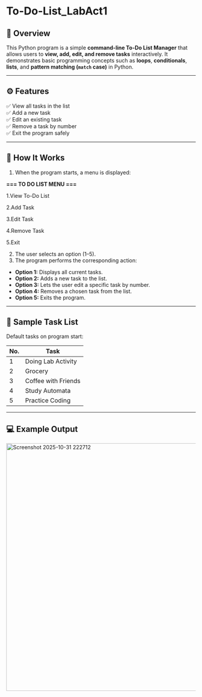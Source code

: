 # To-Do-List_LabAct1
## 📘 **Overview**


This Python program is a simple **command-line To-Do List Manager** that allows users to **view, add, edit, and remove tasks** interactively. It demonstrates basic programming concepts such as **loops**, **conditionals**, **lists**, and **pattern matching (`match` case)** in Python.

---

## ⚙️ **Features**

✅ View all tasks in the list  
✅ Add a new task  
✅ Edit an existing task  
✅ Remove a task by number  
✅ Exit the program safely  

---

## 🧠 **How It Works**

1. When the program starts, a menu is displayed:

**=== TO DO LIST MENU ===**

1.View To-Do List

2.Add Task

3.Edit Task

4.Remove Task

5.Exit


2. The user selects an option (1–5).  
3. The program performs the corresponding action:
- **Option 1:** Displays all current tasks.  
- **Option 2:** Adds a new task to the list.  
- **Option 3:** Lets the user edit a specific task by number.  
- **Option 4:** Removes a chosen task from the list.  
- **Option 5:** Exits the program.

---

## 🧩 **Sample Task List**

Default tasks on program start:

| No. | Task |
|-----|----------------------------|
| 1 | Doing Lab Activity |
| 2 | Grocery |
| 3 | Coffee with Friends |
| 4 | Study Automata |
| 5 | Practice Coding |

---

## 💻 **Example Output**
<img width="589" height="659" alt="Screenshot 2025-10-31 222712" src="https://github.com/user-attachments/assets/e7250000-1a58-46db-ad15-8884203eb92d" />


